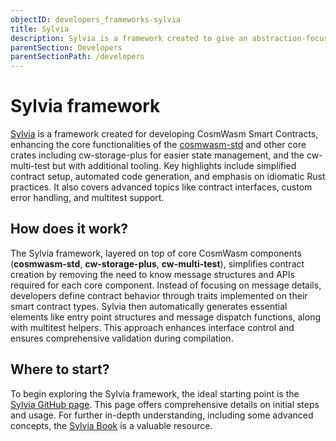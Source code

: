 ```yaml
---
objectID: developers_frameworks-sylvia
title: Sylvia
description: Sylvia is a framework created to give an abstraction-focused and scalable solution for building CosmWasm Smart Contracts
parentSection: Developers
parentSectionPath: /developers
---
```


# Sylvia framework

<a href="https://github.com/CosmWasm/sylvia" target="_blank">Sylvia</a> is a framework created for developing CosmWasm Smart Contracts, enhancing the core functionalities of the <a href="https://crates.io/crates/cosmwasm-std" target="_blank">cosmwasm-std</a> and other core crates including cw-storage-plus for easier state management, and the cw-multi-test but with additional tooling. Key highlights include simplified contract setup, automated code generation, and emphasis on idiomatic Rust practices. It also covers advanced topics like contract interfaces, custom error handling, and multitest support.

## How does it work?

The Sylvia framework, layered on top of core CosmWasm components (**cosmwasm-std**, **cw-storage-plus**, **cw-multi-test**), simplifies contract creation by removing the need to know message structures and APIs required for each core component. Instead of focusing on message details, developers define contract behavior through traits implemented on their smart contract types. Sylvia then automatically generates essential elements like entry point structures and message dispatch functions, along with multitest helpers. This approach enhances interface control and ensures comprehensive validation during compilation.

## Where to start?

To begin exploring the Sylvia framework, the ideal starting point is the [Sylvia GitHub page](https://github.com/CosmWasm/sylvia). This page offers comprehensive details on initial steps and usage. For further in-depth understanding, including some advanced concepts, the [Sylvia Book](https://cosmwasm.github.io/sylvia-book/index.html) is a valuable resource.